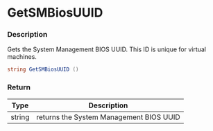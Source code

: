 # GetSMBiosUUID

### Description

Gets the System Management BIOS UUID. This ID is unique for virtual machines.

```csharp
string GetSMBiosUUID ()
```

### Return

| Type   | Description                             |
| ------ | --------------------------------------- |
| string | returns the System Management BIOS UUID |
